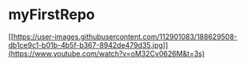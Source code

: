 # myFirstRepo

[[https://user-images.githubusercontent.com/112901083/188629508-db1ce9c1-b01b-4b5f-b367-8942de479d35.jpg]](https://www.youtube.com/watch?v=oM32Cv0626M&t=3s)
